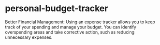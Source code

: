 # personal-budget-tracker
Better Financial Management: Using an expense tracker allows you to keep track of your spending and manage your budget. You can identify overspending areas and take corrective action, such as reducing unnecessary expenses.
